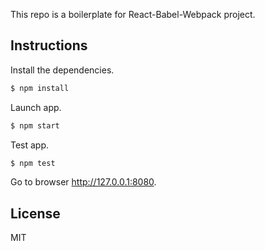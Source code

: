This repo is a boilerplate for React-Babel-Webpack project.

## Instructions

Install the dependencies.

```bash
$ npm install
```

Launch app.

```bash
$ npm start
```

Test app.

```bash
$ npm test
```

Go to browser http://127.0.0.1:8080.



## License

MIT
